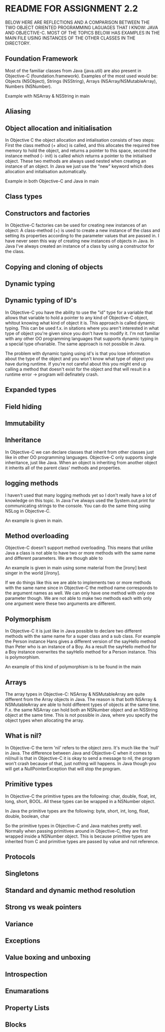 README FOR ASSIGNMENT 2.2
=========================

BELOW HERE ARE REFLECTIONS AND A COMPARISON BETWEEN THE TWO OBJECT ORIENTED PROGRAMMING LAGUAGES THAT I KNOW: JAVA AND OBJECTIVE-C.
MOST OF THE TOPICS BELOW HAS EXAMPLES IN THE MAIN FILE USING INSTANCES OF THE OTHER CLASSES IN THE DIRECTORY.

Foundation Framework
--------------------
Most of the familiar classes from Java (java.util) are also present in Objective-C (foundation.framework). Examples of the most used would be: Objects (NSObject), Strings (NSString), Arrays (NSArray/NSMutableArray), Numbers (NSNumber).

Example with NSArray & NSString in main

Aliasing
--------


Object allocation and initialisation
------------------------------------
In Objective C the object allocation and intialisation consists of two steps: First the class method (+ alloc) is called, and this allocates the required free memory to hold the object, and returns a pointer to this space, second the instance method (- init) is called which returns a pointer to the initialised object. These two methods are always used nested when creating an instance of an object.
In Java we just use the "new" keyword which does allocation and initalisation automatically.

Example in both Objective-C and Java in main

Class types
-----------

Constructors and factories
--------------------------
In Objective-C factories can be used for creating new instances of an object:
A class-method (+) is used to create a new instance of the class and setting its properties according to the parameter values that are passed in.
I have never seen this way of creating new instances of objects in Java. In Java I've always created an instance of a class by using a constructor for the class.

Copying and cloning of objects
------------------------------

Dynamic typing
--------------

Dynamic typing of ID's
----------------------
In Objective-C you have the ability to use the "id" type for a variable that allows that variable to hold a pointer to any kind of Objective-C object, whitout knowing what kind of object it is. This approach is called dynamic typing. 
This can be used f.x. in sitations where you aren't interested in what type of object you're given since you don't have to modify it.
I'm not familiar with any other OO programming languages that supports dynamic typing in a special type ofvariable. The same approach is not possible in Java.

The problem with dynamic typing using id's is that you lose information about the type of the object and you won't know what type of object you have during runtime. If you're not careful about this you might end up calling a method that doesn't exist for the object and that will result in a runtime error -> program will definately crash.

Expanded types
--------------

Field hiding
------------

Immutability
------------

Inheritance
-----------
In Objective-C we can declare classes that inherit from other classes just like in other OO programming languages.
Objective-C only supports single inheritance, just like Java. 
When an object is inheriting from another object it inherits all of the parent class' methods and properties.

logging methods
---------------
I haven't used that many logging methods yet so I don't really have a lot of knowledge on this topic. In Java I've always used the System.out.print for communicating strings to the console. You can do the same thing using NSLog in Objective-C.

An example is given in main.

Method overloading
------------------
Objective-C doesn't support method overloading. This means that unlike Java a class is not able to have two or more methods with the same name and different parameters. 
We are though able to 

An example is given in main using some material from the [irony] best singer in the world [/irony].

If we do things like this we are able to implements two or more methods with the same name since in Objective-C the method name corresponds to the argument names as well. We can only have one method with only one parameter though.
We are not able to make two methods each with only one argument were these two arguments are different.

Polymorphism
------------
In Objective-C it is just like in Java possible to declare two different methods with the same name for a super class and a sub class. For example the Person instance Hans gives a different version of the sayHello method than Peter who is an instance of a Boy. 
As a result the sayHello method for a Boy instance overwrites the sayHello method for a Person instance. This is polymorphism.

An example of this kind of polymorphism is to be found in the main

Arrays
------
The array types in Objective-C: NSArray & NSMutableArray are quite different from the Array objects in Java. The reason is that both NSArray & NSMutableArray are able to hold different types of objects at the same time. F.x. the same NSArray can hold both an NSNumber object and an NSString object at the same time.
This is not possible in Java, where you specify the object types when allocating the array.

What is nil?
------------
In Objective-C the term 'nil' refers to the object zero. It's much like the 'null' in Java.
The difference between Java and Objective-C when it comes to nil/null is that in Objective-C it is okay to send a message to nil, the program won't crash because of that, just nothing will happens.
In Java though you will get a NullPointerException that will stop the program.

Primitive types
---------------
In Objective-C the primitive types are the following: char, double, float, int, long, short, BOOL. All these types can be wrapped in a NSNumber object.
        
In Java the primitive types are the following: byte, short, int, long, float, double, boolean, char
        
So the primitive types in Objective-C and Java matches pretty well. Normally when passing primitives around in Objective-C, they are first wrapped inside a NSNumber object. This is because primitive types are inherited from C and primitive types are passed by value and not reference.

Protocols
---------

Singletons
----------

Standard and dynamic method resolution
--------------------------------------

Strong vs weak pointers
-----------------------

Variance
--------

Exceptions
----------

Value boxing and unboxing
-------------------------

Introspection
-------------

Enumarations
------------

Property Lists
--------------

Blocks
------
